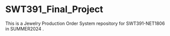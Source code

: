 # SWT391_Final_Project
This is a Jewelry Production Order System repository for SWT391-NET1806 in SUMMER2024 . 
